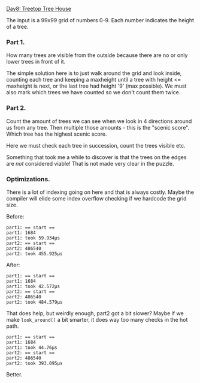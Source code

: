 
[Day8: Treetop Tree House](https://adventofcode.com/2022/day/8)

The input is a 99x99 grid of numbers 0-9. Each number indicates the height of a tree.

### Part 1.

How many trees are visible from the outside because there are no
or only lower trees in front of it.

The simple solution here is to just walk around the grid and look inside,
counting each tree and keeping a maxheight until a tree with height <= maxheight
is next, or the last tree had height '9' (max possible). We must also mark
which trees we have counted so we don't count them twice.

### Part 2.

Count the amount of trees we can see when we look in 4 directions around us
from any tree.  Then multiple those amounts - this is the "scenic score".
Which tree has the highest scenic score.

Here we must check each tree in succession, count the trees visible etc.

Something that took me a while to discover is that the trees on the edges
are _not_ considered viable! That is not made very clear in the puzzle.

### Optimizations.

There is a lot of indexing going on here and that is always costly. Maybe
the compiler will elide some index overflow checking if we hardcode
the grid size.

Before:

```
part1: == start ==
part1: 1684
part1: took 59.934µs
part2: == start ==
part2: 486540
part2: took 455.925µs
```

After:

```
part1: == start ==
part1: 1684
part1: took 42.572µs
part2: == start ==
part2: 486540
part2: took 484.579µs
```

That does help, but weirdly enough, part2 got a bit slower? Maybe if we make
`look_around()` a bit smarter, it does way too many checks in the hot path.

```
part1: == start ==
part1: 1684
part1: took 44.76µs
part2: == start ==
part2: 486540
part2: took 393.095µs
```

Better.
